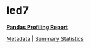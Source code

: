 # led7

[**Pandas Profiling Report**](https://epistasislab.github.io/penn-ml-benchmarks/profile/led7.html)

[Metadata](metadata.yaml) | [Summary Statistics](summary_stats.csv)

